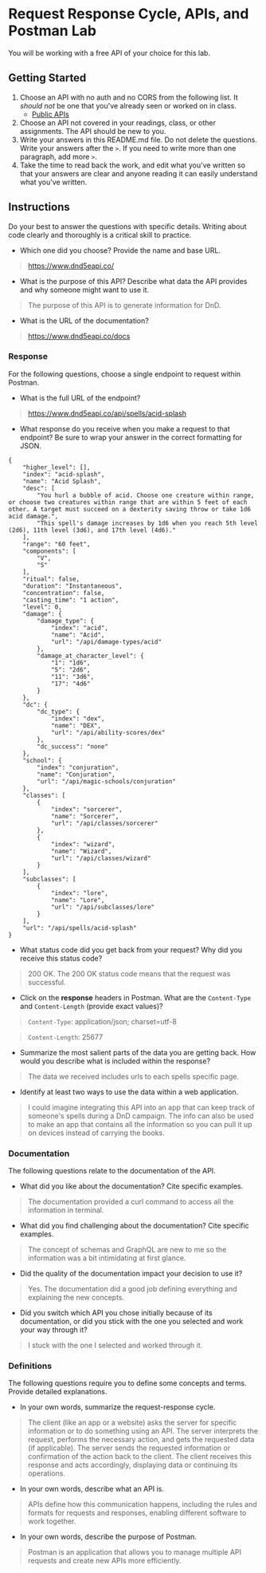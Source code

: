 # Request Response Cycle, APIs, and Postman Lab

You will be working with a free API of your choice for this lab.

## Getting Started

1. Choose an API with no auth and no CORS from the following list. It _should not_ be one that you've already seen or worked on in class.
   - [Public APIs](https://github.com/public-apis/public-apis)
1. Choose an API not covered in your readings, class, or other assignments. The API should be new to you.
1. Write your answers in this README.md file. Do not delete the questions. Write your answers after the `>`. If you need to write more than one paragraph, add more `>`.
1. Take the time to read back the work, and edit what you've written so that your answers are clear and anyone reading it can easily understand what you've written.

## Instructions

Do your best to answer the questions with specific details. Writing about code clearly and thoroughly is a critical skill to practice.

- Which one did you choose? Provide the name and base URL.

> https://www.dnd5eapi.co/

- What is the purpose of this API? Describe what data the API provides and why someone might want to use it.

> The purpose of this API is to generate information for DnD.

- What is the URL of the documentation?

> https://www.dnd5eapi.co/docs

### Response

For the following questions, choose a single endpoint to request within Postman.

- What is the full URL of the endpoint?

> https://www.dnd5eapi.co/api/spells/acid-splash

- What response do you receive when you make a request to that endpoint? Be sure to wrap your answer in the correct formatting for JSON.

```
{
    "higher_level": [],
    "index": "acid-splash",
    "name": "Acid Splash",
    "desc": [
        "You hurl a bubble of acid. Choose one creature within range, or choose two creatures within range that are within 5 feet of each other. A target must succeed on a dexterity saving throw or take 1d6 acid damage.",
        "This spell's damage increases by 1d6 when you reach 5th level (2d6), 11th level (3d6), and 17th level (4d6)."
    ],
    "range": "60 feet",
    "components": [
        "V",
        "S"
    ],
    "ritual": false,
    "duration": "Instantaneous",
    "concentration": false,
    "casting_time": "1 action",
    "level": 0,
    "damage": {
        "damage_type": {
            "index": "acid",
            "name": "Acid",
            "url": "/api/damage-types/acid"
        },
        "damage_at_character_level": {
            "1": "1d6",
            "5": "2d6",
            "11": "3d6",
            "17": "4d6"
        }
    },
    "dc": {
        "dc_type": {
            "index": "dex",
            "name": "DEX",
            "url": "/api/ability-scores/dex"
        },
        "dc_success": "none"
    },
    "school": {
        "index": "conjuration",
        "name": "Conjuration",
        "url": "/api/magic-schools/conjuration"
    },
    "classes": [
        {
            "index": "sorcerer",
            "name": "Sorcerer",
            "url": "/api/classes/sorcerer"
        },
        {
            "index": "wizard",
            "name": "Wizard",
            "url": "/api/classes/wizard"
        }
    ],
    "subclasses": [
        {
            "index": "lore",
            "name": "Lore",
            "url": "/api/subclasses/lore"
        }
    ],
    "url": "/api/spells/acid-splash"
}

```

- What status code did you get back from your request? Why did you receive this status code?

> 200 OK. The 200 OK status code means that the request was successful.

- Click on the **response** headers in Postman. What are the `Content-Type` and `Content-Length` (provide exact values)?

> `Content-Type`: application/json; charset=utf-8

> `Content-Length`: 25677

- Summarize the most salient parts of the data you are getting back. How would you describe what is included within the response?

> The data we received includes urls to each spells specific page.

- Identify at least two ways to use the data within a web application.

> I could imagine integrating this API into an app that can keep track of someone's spells during a DnD campaign. The info can also be used to make an app that contains all the information so you can pull it up on devices instead of carrying the books.

### Documentation

The following questions relate to the documentation of the API.

- What did you like about the documentation? Cite specific examples.

> The documentation provided a curl command to access all the information in terminal.

- What did you find challenging about the documentation? Cite specific examples.

> The concept of schemas and GraphQL are new to me so the information was a bit intimidating at first glance.

- Did the quality of the documentation impact your decision to use it?

> Yes. The documentation did a good job defining everything and explaining the new concepts.

- Did you switch which API you chose initially because of its documentation, or did you stick with the one you selected and work your way through it?

> I stuck with the one I selected and worked through it.

### Definitions

The following questions require you to define some concepts and terms. Provide detailed explanations.

- In your own words, summarize the request-response cycle.

> The client (like an app or a website) asks the server for specific information or to do something using an API. The server interprets the request, performs the necessary action, and gets the requested data (if applicable). The server sends the requested information or confirmation of the action back to the client. The client receives this response and acts accordingly, displaying data or continuing its operations.

- In your own words, describe what an API is.

> APIs define how this communication happens, including the rules and formats for requests and responses, enabling different software to work together.

- In your own words, describe the purpose of Postman.

> Postman is an application that allows you to manage multiple API requests and create new APIs more efficiently.
